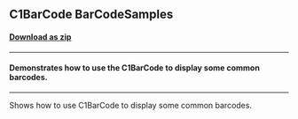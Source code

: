 ## C1BarCode BarCodeSamples
#### [Download as zip](https://downgit.github.io/#/home?url=https://github.com/GrapeCity/ComponentOne-UWP-Samples/tree/master/\C1.UWP.BarCode\CS\BarCodeSamples)
____
#### Demonstrates how to use the C1BarCode to display some common barcodes.
____
Shows how to use C1BarCode to display some common barcodes.
